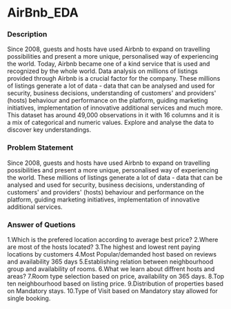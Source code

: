 # AirBnb_EDA


### Description

Since 2008, guests and hosts have used Airbnb to expand on travelling possibilities and present a more unique, personalised way of experiencing the world. Today, Airbnb became one of a kind service that is used and recognized by the whole world. Data analysis on millions of listings provided through Airbnb is a crucial factor for the company. These millions of listings generate a lot of data - data that can be analysed and used for security, business decisions, understanding of customers' and providers' (hosts) behaviour and performance on the platform, guiding marketing initiatives, implementation of innovative additional services and much more. This dataset has around 49,000 observations in it with 16 columns and it is a mix of categorical and numeric values. Explore and analyse the data to discover key understandings.

### Problem Statement

Since 2008, guests and hosts have used Airbnb to expand on travelling possibilities and present a more unique, personalised way of experiencing the world. These millions of listings generate a lot of data - data that can be analysed and used for security, business decisions, understanding of customers' and providers' (hosts) behaviour and performance on the platform, guiding marketing initiatives, implementation of innovative additional services.

### Answer of Quetions

1.Which is the prefered location according to average best price?
2.Where are most of the hosts located?
3.The highest and lowest rent paying locations by customers
4.Most Popular/demanded host based on reviews and availability 365 days
5.Establishing relation between neighbourhood group and availability of rooms.
6.What we learn about diffrent hosts and areas?
7.Room type selection based on price, availability on 365 days.
8.Top ten neighbourhood based on listing price.
9.Distribution of properties based on Mandatory stays.
10.Type of Visit based on Mandatory stay allowed for single booking.
